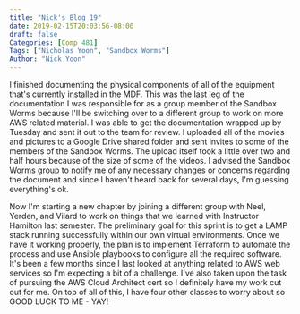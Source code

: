 ```yaml
---
title: "Nick's Blog 19"
date: 2019-02-15T20:03:56-08:00
draft: false
Categories: [Comp 481]
Tags: ["Nicholas Yoon", "Sandbox Worms"]
Author: "Nick Yoon"
---
```

I finished documenting the physical components of all of the equipment that's currently installed in the MDF. This was the last leg of the documentation I was responsible for as a group member of the Sandbox Worms because I'll be switching over to a different group to work on more AWS related material. I was able to get the documentation wrapped up by Tuesday and sent it out to the team for review. I uploaded all of the movies and pictures to a Google Drive shared folder and sent invites to some of the members of the Sandbox Worms. The upload itself took a little over two and half hours because of the size of some of the videos. I advised the Sandbox Worms group to notify me of any necessary changes or concerns regarding the document and since I haven't heard back for several days, I'm guessing everything's ok. 

Now I'm starting a new chapter by joining a different group with Neel, Yerden, and Vilard to work on things that we learned with Instructor Hamilton last semester. The preliminary goal for this sprint is to get a LAMP stack running successfully within our own virtual environments. Once we have it working properly, the plan is to implement Terraform to automate the process and use Ansible playbooks to configure all the required software. It's been a few months since I last looked at anything related to AWS web services so I'm expecting a bit of a challenge. I've also taken upon the task of pursuing the AWS Cloud Architect cert so I definitely have my work cut out for me. On top of all of this, I have four other classes to worry about so GOOD LUCK TO ME - YAY!
